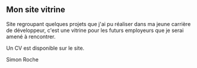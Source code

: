 ## Mon site vitrine

Site regroupant quelques projets que j'ai pu réaliser dans ma jeune carrière de développeur, c'est une vitrine pour les futurs employeurs que je serai amené à rencontrer.

Un CV est disponible sur le site.

Simon Roche